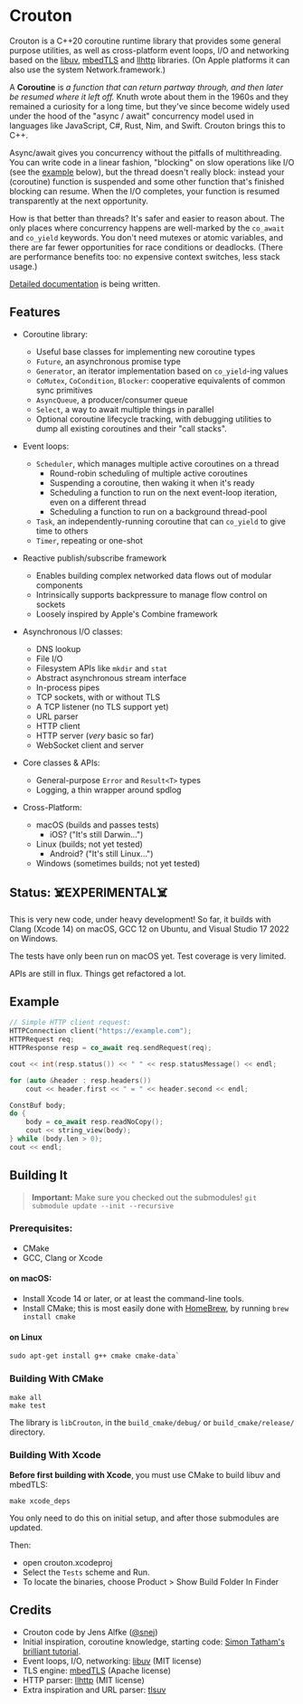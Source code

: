 #  Crouton

Crouton is a C++20 coroutine runtime library that provides some general purpose utilities, as well as cross-platform event loops, I/O and networking based on the [libuv][LIBUV], [mbedTLS][MBEDTLS] and [llhttp][LLHTTP] libraries. (On Apple platforms it can also use the system Network.framework.)

A **Coroutine** is _a function that can return partway through, and then later be resumed where it left off._ Knuth wrote about them in the 1960s and they remained a curiosity for a long time, but they've since become widely used under the hood of the "async / await" concurrency model used in languages like JavaScript, C#, Rust, Nim, and Swift. Crouton brings this to C++.

Async/await gives you concurrency without the pitfalls of multithreading. You can write code in a linear fashion, "blocking" on slow operations like I/O (see the [example](#Example) below), but the thread doesn't really block: instead your (coroutine) function is suspended and some other function that's finished blocking can resume. When the I/O completes, your function is resumed transparently at the next opportunity.

How is that better than threads? It's safer and easier to reason about. The only places where concurrency happens are well-marked by the `co_await` and `co_yield` keywords. You don't need mutexes or atomic variables, and there are far fewer opportunities for race conditions or deadlocks. (There are performance benefits too: no expensive context switches, less stack usage.)

[Detailed documentation](docs/README.md) is being written.

## Features

* Coroutine library:
    * Useful base classes for implementing new coroutine types
    * `Future`, an asynchronous promise type
    * `Generator`, an iterator implementation based on `co_yield`-ing values
    * `CoMutex`, `CoCondition`, `Blocker`: cooperative equivalents of common sync primitives
    * `AsyncQueue`, a producer/consumer queue
    * `Select`, a way to await multiple things in parallel
    * Optional coroutine lifecycle tracking, with debugging utilities to dump all existing
      coroutines and their "call stacks".

* Event loops:
    * `Scheduler`, which manages multiple active coroutines on a thread
        * Round-robin scheduling of multiple active coroutines
        * Suspending a coroutine, then waking it when it's ready
        * Scheduling a function to run on the next event-loop iteration, even on a different thread
        * Scheduling a function to run on a background thread-pool
    * `Task`, an independently-running coroutine that can `co_yield` to give time to others
    * `Timer`, repeating or one-shot

* Reactive publish/subscribe framework
    * Enables building complex networked data flows out of modular components
    * Intrinsically supports backpressure to manage flow control on sockets
    * Loosely inspired by Apple's Combine framework
    
* Asynchronous I/O classes:
    * DNS lookup
    * File I/O
    * Filesystem APIs like `mkdir` and `stat`
    * Abstract asynchronous stream interface
    * In-process pipes
    * TCP sockets, with or without TLS
    * A TCP listener (no TLS support yet)
    * URL parser
    * HTTP client
    * HTTP server (_very_ basic so far)
    * WebSocket client and server
    
* Core classes & APIs:
    * General-purpose `Error` and `Result<T>` types
    * Logging, a thin wrapper around spdlog

* Cross-Platform:
    * macOS (builds and passes tests)
      * iOS? ("It's still Darwin…")
    * Linux (builds; not yet tested)
      * Android? ("It's still Linux…")
    * Windows (sometimes builds; not yet tested)
    
## Status: ☠️EXPERIMENTAL☠️

This is very new code, under heavy development! So far, it builds with Clang (Xcode 14) on macOS, GCC 12 on Ubuntu, and Visual Studio 17 2022 on Windows.

The tests have only been run on macOS yet. Test coverage is very limited.

APIs are still in flux. Things get refactored a lot.

## Example

```c++
// Simple HTTP client request:
HTTPConnection client("https://example.com");
HTTPRequest req;
HTTPResponse resp = co_await req.sendRequest(req);

cout << int(resp.status()) << " " << resp.statusMessage() << endl;

for (auto &header : resp.headers())
    cout << header.first << " = " << header.second << endl;

ConstBuf body;
do {
    body = co_await resp.readNoCopy();
    cout << string_view(body);
} while (body.len > 0);
cout << endl;
```

## Building It

> **Important:** Make sure you checked out the submodules! 
> `git submodule update --init --recursive`

### Prerequisites:

- CMake
- GCC, Clang or Xcode

#### on macOS:

- Install Xcode 14 or later, or at least the command-line tools.
- Install CMake; this is most easily done with [HomeBrew](https://brew.sh), by running `brew install cmake`

#### on Linux

    sudo apt-get install g++ cmake cmake-data`

### Building With CMake

    make all
    make test

The library is `libCrouton`, in the `build_cmake/debug/` or `build_cmake/release/` directory.

### Building With Xcode

**Before first building with Xcode**, you must use CMake to build libuv and mbedTLS:

    make xcode_deps

You only need to do this on initial setup, and after those submodules are updated.

Then:
- open crouton.xcodeproj
- Select the `Tests` scheme and Run. 
- To locate the binaries, choose Product > Show Build Folder In Finder


## Credits

- Crouton code by Jens Alfke ([@snej][SNEJ])
- Initial inspiration, coroutine knowledge, starting code: [Simon Tatham's brilliant tutorial][TUTORIAL].
- Event loops, I/O, networking: [libuv][LIBUV] (MIT license)
- TLS engine: [mbedTLS][MBEDTLS] (Apache license)
- HTTP parser: [llhttp][LLHTTP] (MIT license)
- Extra inspiration and URL parser: [tlsuv][TLSUV]

[SNEJ]: https://github.com/snej
[TUTORIAL]: https://www.chiark.greenend.org.uk/~sgtatham/quasiblog/coroutines-c++20/
[LIBUV]: https://libuv.org
[TLSUV]: https://openziti.io/tlsuv/
[LLHTTP]: https://github.com/nodejs/llhttp
[MBEDTLS]: https://github.com/Mbed-TLS/mbedtls
